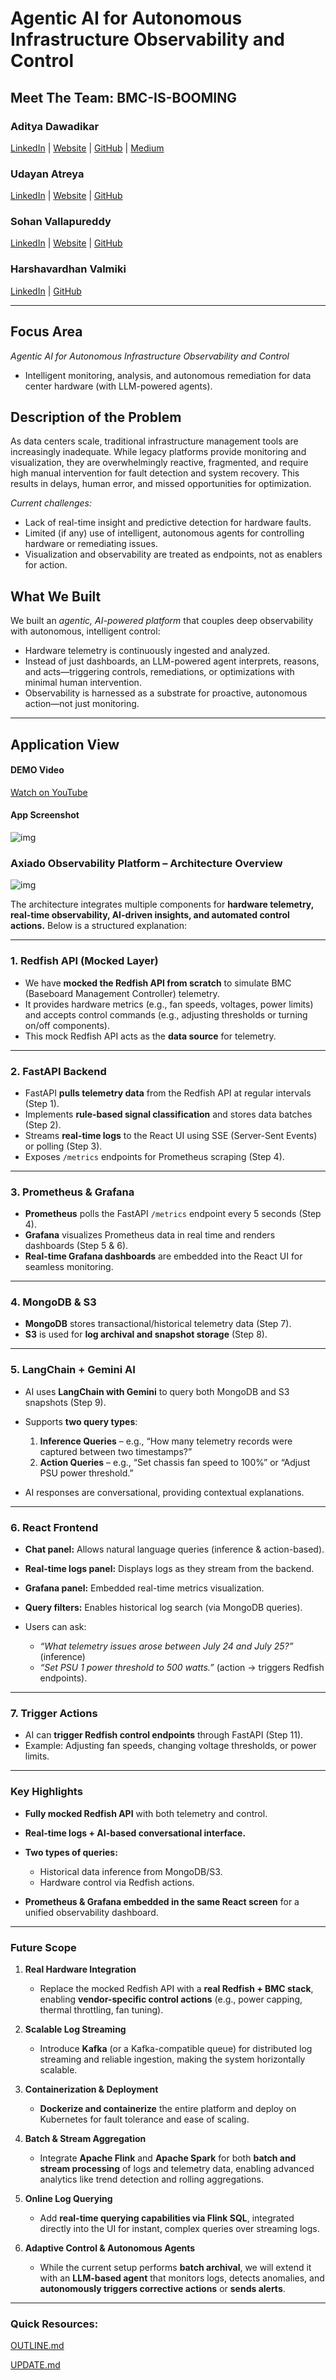 # Agentic AI for Autonomous Infrastructure Observability and Control

## Meet The Team: BMC-IS-BOOMING

### **Aditya Dawadikar**
[LinkedIn](https://linkedin.com/in/aditya-dawadikar) | [Website](https://portfolio-aditya-dawadikar.vercel.app/) | [GitHub](https://github.com/aditya-dawadikar) | [Medium](https://medium.com/@aditya-dawadikar)

### **Udayan Atreya**
[LinkedIn](https://www.linkedin.com/in/uatreya/) | [Website](https://udayan-atreya.netlify.app/) | [GitHub](https://github.com/slowloris-98)

### **Sohan Vallapureddy**
[LinkedIn](https://www.linkedin.com/in/vallapureddy-sohan/) | [Website](https://sohanv.com/) | [GitHub](https://github.com/sohan2000)

### **Harshavardhan Valmiki**
[LinkedIn](https://www.linkedin.com/in/harshavalmiki/) | [GitHub](https://github.com/Harshavalmiki)

---
## Focus Area
*Agentic AI for Autonomous Infrastructure Observability and Control*
- Intelligent monitoring, analysis, and autonomous remediation for data center hardware (with LLM-powered agents).

## Description of the Problem

As data centers scale, traditional infrastructure management tools are increasingly inadequate. While legacy platforms provide monitoring and visualization, they are overwhelmingly reactive, fragmented, and require high manual intervention for fault detection and system recovery. This results in delays, human error, and missed opportunities for optimization.

*Current challenges:*
- Lack of real-time insight and predictive detection for hardware faults.
- Limited (if any) use of intelligent, autonomous agents for controlling hardware or remediating issues.
- Visualization and observability are treated as endpoints, not as enablers for action.

## What We Built

We built an *agentic, AI-powered platform* that couples deep observability with autonomous, intelligent control:
- Hardware telemetry is continuously ingested and analyzed.
- Instead of just dashboards, an LLM-powered agent interprets, reasons, and acts—triggering controls, remediations, or optimizations with minimal human intervention.
- Observability is harnessed as a substrate for proactive, autonomous action—not just monitoring.

---

## Application View

#### DEMO Video

[Watch on YouTube](https://www.youtube.com/watch?v=YqEp3CP8ePM)


#### App Screenshot
![img](./AppView.png)


### **Axiado Observability Platform – Architecture Overview**

![img](./AxiadoHackathonArchitecture.png)


The architecture integrates multiple components for **hardware telemetry, real-time observability, AI-driven insights, and automated control actions.** Below is a structured explanation:

---

### **1. Redfish API (Mocked Layer)**

* We have **mocked the Redfish API from scratch** to simulate BMC (Baseboard Management Controller) telemetry.
* It provides hardware metrics (e.g., fan speeds, voltages, power limits) and accepts control commands (e.g., adjusting thresholds or turning on/off components).
* This mock Redfish API acts as the **data source** for telemetry.

---

### **2. FastAPI Backend**

* FastAPI **pulls telemetry data** from the Redfish API at regular intervals (Step 1).
* Implements **rule-based signal classification** and stores data batches (Step 2).
* Streams **real-time logs** to the React UI using SSE (Server-Sent Events) or polling (Step 3).
* Exposes `/metrics` endpoints for Prometheus scraping (Step 4).

---

### **3. Prometheus & Grafana**

* **Prometheus** polls the FastAPI `/metrics` endpoint every 5 seconds (Step 4).
* **Grafana** visualizes Prometheus data in real time and renders dashboards (Step 5 & 6).
* **Real-time Grafana dashboards** are embedded into the React UI for seamless monitoring.

---

### **4. MongoDB & S3**

* **MongoDB** stores transactional/historical telemetry data (Step 7).
* **S3** is used for **log archival and snapshot storage** (Step 8).

---

### **5. LangChain + Gemini AI**

* AI uses **LangChain with Gemini** to query both MongoDB and S3 snapshots (Step 9).
* Supports **two query types**:

  1. **Inference Queries** – e.g., “How many telemetry records were captured between two timestamps?”
  2. **Action Queries** – e.g., “Set chassis fan speed to 100%” or “Adjust PSU power threshold.”
* AI responses are conversational, providing contextual explanations.

---

### **6. React Frontend**

* **Chat panel:** Allows natural language queries (inference & action-based).
* **Real-time logs panel:** Displays logs as they stream from the backend.
* **Grafana panel:** Embedded real-time metrics visualization.
* **Query filters:** Enables historical log search (via MongoDB queries).
* Users can ask:

  * *“What telemetry issues arose between July 24 and July 25?”* (inference)
  * *“Set PSU 1 power threshold to 500 watts.”* (action → triggers Redfish endpoints).

---

### **7. Trigger Actions**

* AI can **trigger Redfish control endpoints** through FastAPI (Step 11).
* Example: Adjusting fan speeds, changing voltage thresholds, or power limits.

---

### **Key Highlights**

* **Fully mocked Redfish API** with both telemetry and control.
* **Real-time logs + AI-based conversational interface.**
* **Two types of queries:**

  * Historical data inference from MongoDB/S3.
  * Hardware control via Redfish actions.
* **Prometheus & Grafana embedded in the same React screen** for a unified observability dashboard.

---

### **Future Scope**

1. **Real Hardware Integration**

   * Replace the mocked Redfish API with a **real Redfish + BMC stack**, enabling **vendor-specific control actions** (e.g., power capping, thermal throttling, fan tuning).

2. **Scalable Log Streaming**

   * Introduce **Kafka** (or a Kafka-compatible queue) for distributed log streaming and reliable ingestion, making the system horizontally scalable.

3. **Containerization & Deployment**

   * **Dockerize and containerize** the entire platform and deploy on Kubernetes for fault tolerance and ease of scaling.

4. **Batch & Stream Aggregation**

   * Integrate **Apache Flink** and **Apache Spark** for both **batch and stream processing** of logs and telemetry data, enabling advanced analytics like trend detection and rolling aggregations.

5. **Online Log Querying**

   * Add **real-time querying capabilities via Flink SQL**, integrated directly into the UI for instant, complex queries over streaming logs.

6. **Adaptive Control & Autonomous Agents**

   * While the current setup performs **batch archival**, we will extend it with an **LLM-based agent** that monitors logs, detects anomalies, and **autonomously triggers corrective actions** or **sends alerts**.

---
### Quick Resources:

[OUTLINE.md](./OUTLINE.md)

[UPDATE.md](./UPDATE.md)

